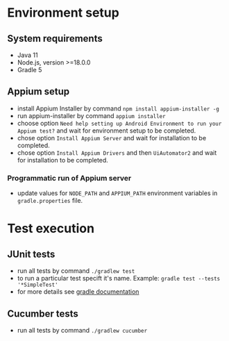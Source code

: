 # Environment setup
## System requirements
- Java 11
- Node.js, version >=18.0.0
- Gradle 5

## Appium setup
- install Appium Installer by command `npm install appium-installer -g`
- run appium-installer by command `appium installer`
- choose option `Need help setting up Android Environment to run your Appium test?` and wait for environment setup to be completed.
- chose option `Install Appium Server` and wait for installation to be completed.
- chose option `Install Appium Drivers` and then `UiAutomator2` and wait for installation to be completed.

### Programmatic run of Appium server
- update values for `NODE_PATH` and `APPIUM_PATH` environment variables in `gradle.properties` file.

# Test execution
## JUnit tests
- run all tests by command `./gradlew test`
- to run a particular test specift it's name. Example: `gradle test --tests '*SimpleTest'`
- for more details see [gradle documentation](https://docs.gradle.org/current/userguide/java_testing.html)
## Cucumber tests
- run all tests by command `./gradlew cucumber`